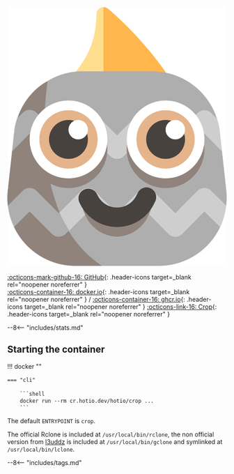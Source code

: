 <div class="image-logo no-logo"><img src="/img/pullio.svg" alt="logo"></div>

[:octicons-mark-github-16: GitHub](https://github.com/hotio/crop){: .header-icons target=_blank rel="noopener noreferrer" }  
[:octicons-container-16: docker.io](https://hub.docker.com/r/hotio/crop){: .header-icons target=_blank rel="noopener noreferrer" }
 / [:octicons-container-16: ghcr.io](https://github.com/orgs/hotio/packages/container/package/crop){: .header-icons target=_blank rel="noopener noreferrer" }
[:octicons-link-16: Crop](https://github.com/l3uddz/crop){: .header-icons target=_blank rel="noopener noreferrer" }  

--8<-- "includes/stats.md"

## Starting the container

!!! docker ""

    === "cli"

        ```shell
        docker run --rm cr.hotio.dev/hotio/crop ...
        ```

The default `ENTRYPOINT` is `crop`.

The official Rclone is included at `/usr/local/bin/rclone`, the non official version from [l3uddz](https://github.com/l3uddz) is included at `/usr/local/bin/gclone` and symlinked at `/usr/local/bin/lclone`.

--8<-- "includes/tags.md"
